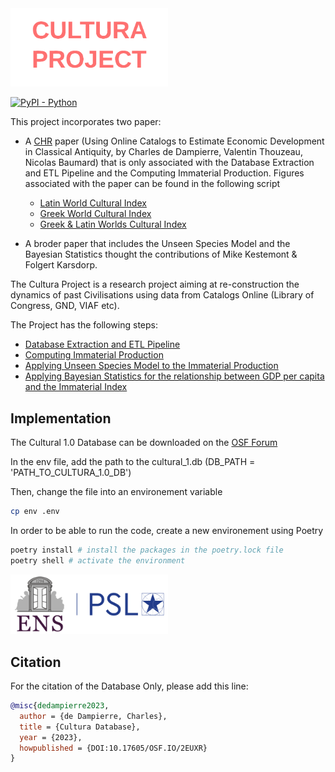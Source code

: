 <img src="images/Cultura 1.0 - cultura_logo.png" width="50%">

[![PyPI - Python](https://img.shields.io/badge/python-v3.11-blue.svg)](https://pypi.org/project/bunkatopics/)

This project incorporates two paper:

- A [CHR](https://2023.computational-humanities-research.org/) paper (Using Online Catalogs to Estimate Economic Development in Classical Antiquity, by Charles de Dampierre, Valentin Thouzeau, Nicolas Baumard) that is only associated with the Database Extraction and ETL Pipeline and the Computing Immaterial Production. Figures associated with the paper can be found in the following script
  - [Latin World Cultural Index](immaterial_index/figures_trends_R/index_italy.R)
  - [Greek World Cultural Index](immaterial_index/figures_trends_R/index_greece.R)
  - [Greek & Latin Worlds Cultural Index](immaterial_index/figures_trends_R/index_greece_italy.R)

- A broder paper that includes the Unseen Species Model and the Bayesian Statistics thought the contributions of Mike Kestemont & Folgert Karsdorp.

The Cultura Project is a research project aiming at re-construction the dynamics of past Civilisations using data from Catalogs Online (Library of Congress, GND, VIAF etc).

The Project has the following steps:

- [Database Extraction and ETL Pipeline](docs/database_description.md)
- [Computing Immaterial Production](docs/immaterial_production.md)
- [Applying Unseen Species Model to the Immaterial Production](docs/unseen_model.md)
- [Applying Bayesian Statistics for the relationship between GDP per capita and the Immaterial Index](docs/bayesian_statistics.md)

## Implementation

The Cultural 1.0 Database can be downloaded on the [OSF Forum](https://osf.io/2euxr/)

In the env file, add the path to the cultural_1.db (DB_PATH = 'PATH_TO_CULTURA_1.0_DB')

Then, change the file into an environement variable

```bash
cp env .env
```

In order to be able to run the code, create a new environement using Poetry

```bash
poetry install # install the packages in the poetry.lock file
poetry shell # activate the environment
```

<img src="images/log.png" width="50%">

## Citation

For the citation of the Database Only, please add this line:

```BibTeX
@misc{dedampierre2023,
  author = {de Dampierre, Charles},
  title = {Cultura Database},
  year = {2023},
  howpublished = {DOI:10.17605/OSF.IO/2EUXR}
}
```
